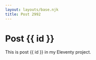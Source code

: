 ```yaml
---
layout: layouts/base.njk
title: Post 2992
---
```


# Post {{ id }}

This is post {{ id }} in my Eleventy project.
